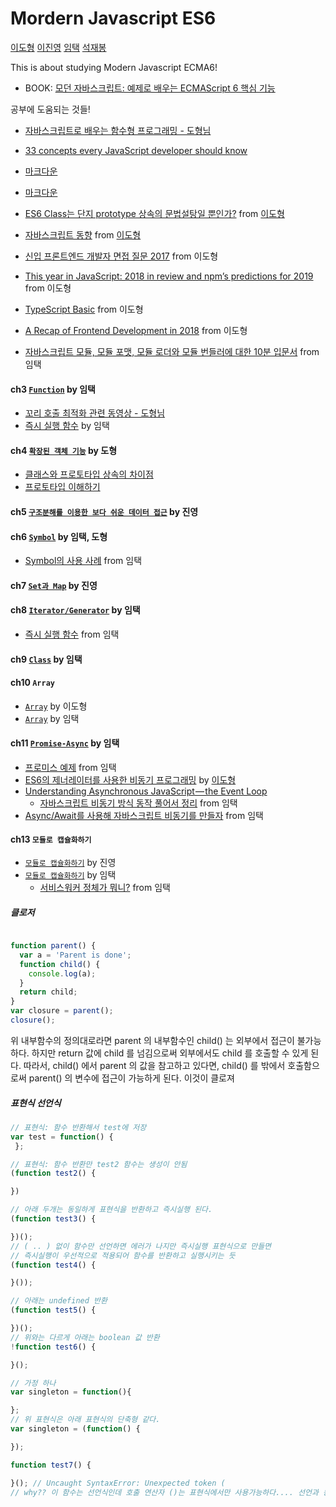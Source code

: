 # Mordern Javascript ES6

[이도형](https://github.com/shine1594)
[이진영](https://github.com/LottieS2)
[임택](https://github.com/intothedeep/)
[석재봉](.)

This is about studying Modern Javascript ECMA6!

- BOOK: [모던 자바스크립트: 예제로 배우는 ECMAScript 6 핵심 기능](https://www.aladin.co.kr/shop/wproduct.aspx?ItemId=122260559)

공부에 도움되는 것들!
- [자바스크립트로 배우는 함수형 프로그래밍 - 도형님](https://www.inflearn.com/course/%ED%95%A8%EC%88%98%ED%98%95-%ED%94%84%EB%A1%9C%EA%B7%B8%EB%9E%98%EB%B0%8D/)
- [33 concepts every JavaScript developer should know](https://github.com/leonardomso/33-js-concepts (edited))
- [마크다운](https://simhyejin.github.io/2016/06/30/Markdown-syntax/#headers)
- [마크다운](https://github.com/adam-p/markdown-here/wiki/Markdown-Cheatsheet)
- [ES6 Class는 단지 prototype 상속의 문법설탕일 뿐인가?](https://gomugom.github.io/is-class-only-a-syntactic-sugar/) from [이도형](https://github.com/shine1594)
- [자바스크립트 동향](https://2018.stateofjs.com/) from [이도형](https://github.com/shine1594)
- [신입 프론트엔드 개발자 면접 질문 2017](https://velog.io/@honeysuckle/%EC%8B%A0%EC%9E%85-%ED%94%84%EB%A1%A0%ED%8A%B8%EC%97%94%EB%93%9C-%EB%A9%B4%EC%A0%91-%EC%A7%88%EB%AC%B8-%EB%AA%A8%EC%9D%8C) from 이도형

- [This year in JavaScript: 2018 in review and npm’s predictions for 2019](https://blog.npmjs.org/post/180868064080/this-year-in-javascript-2018-in-review-and-npms) from 이도형
- [TypeScript Basic](https://www.notion.so/TypeScript-Basic-727820ac0d4544498ebe732e940816f4) from 이도형
- [A Recap of Frontend Development in 2018](https://levelup.gitconnected.com/a-recap-of-frontend-development-in-2018-715724c9441d) from 이도형
- [자바스크립트 모듈, 모듈 포맷, 모듈 로더와 모듈 번들러에 대한 10분 입문서](https://github.com/codepink/codepink.github.com/wiki/%EC%9E%90%EB%B0%94%EC%8A%A4%ED%81%AC%EB%A6%BD%ED%8A%B8-%EB%AA%A8%EB%93%88,-%EB%AA%A8%EB%93%88-%ED%8F%AC%EB%A7%B7,-%EB%AA%A8%EB%93%88-%EB%A1%9C%EB%8D%94%EC%99%80-%EB%AA%A8%EB%93%88-%EB%B2%88%EB%93%A4%EB%9F%AC%EC%97%90-%EB%8C%80%ED%95%9C-10%EB%B6%84-%EC%9E%85%EB%AC%B8%EC%84%9C) from 임택


#### ch3 [`Function`](./ch3.Function.md) by 임택
- [꼬리 호출 최적화 관련 동영상 - 도형님](./ch3.Function.md#3-9)
- [즉시 실행 함수](http://beomy.tistory.com/9) by 임택

#### ch4 [`확장된 객체 기능`](./ch4.md) by 도형
- [클래스와 프로토타입 상속의 차이점](https://medium.com/javascript-scene/master-the-javascript-interview-what-s-the-difference-between-class-prototypal-inheritance-e4cd0a7562e9)
- [프로토타입 이해하기](https://medium.com/@bluesh55/javascript-prototype-%EC%9D%B4%ED%95%B4%ED%95%98%EA%B8%B0-f8e67c286b67)

#### ch5 [`구조분해를 이용한 보다 쉬운 데이터 접근`](./ch5.md) by 진영

#### ch6 [`Symbol`](./ch6.Symbol.md) by 임택, 도형
- [Symbol의 사용 사례](https://blog.perfectacle.com/2017/04/16/es6-symbol/#Symbol%EC%9D%98-%EC%82%AC%EC%9A%A9-%EC%82%AC%EB%A1%80) from 임택

#### ch7 [`Set과 Map`](./ch7.md) by 진영

#### ch8 [`Iterator/Generator`](./ch8.iterator.generator.md) by 임택
- [즉시 실행 함수](http://beomy.tistory.com/9) from 임택

#### ch9 [`Class`](./ch9.class.md) by 임택

#### ch10 `Array`
- [`Array`](./ch10_array.md) by 이도형
- [`Array`](./ch10.Array.md) by 임택

####  ch11 [`Promise-Async`](./ch11.Promise.Asynce.md) by 임택
- [프로미스 예제](https://joshua1988.github.io/web-development/javascript/promise-for-beginners/) from 임택
- [ES6의 제너레이터를 사용한 비동기 프로그래밍](https://meetup.toast.com/posts/73) by [이도형](https://github.com/shine1594)
- [Understanding Asynchronous JavaScript — the Event Loop](https://blog.bitsrc.io/understanding-asynchronous-javascript-the-event-loop-74cd408419ff)
  - [자바스크립트 비동기 방식 동작 풀어서 정리](./ex.js.asyncronous.event-loop.md) from 임택
- [Async/Await를 사용해 자바스크립트 비동기를 만들자](https://blueshw.github.io/2018/02/27/async-await/) from 임택


#### ch13 `모듈로 캡슐화하기`
- [`모듈로 캡슐화하기`](./ch13_module.md) by 진영
- [`모듈로 캡슐화하기`](./ch13.module.md) by 임택
  - [서비스워커 정체가 뭐니?](https://b.limminho.com/archives/1384) from 임택







##### 클로저
```js

function parent() {
  var a = 'Parent is done';
  function child() {
    console.log(a);
  }
  return child;
}
var closure = parent();
closure();
```
위 내부함수의 정의대로라면 parent 의 내부함수인 child() 는 외부에서 접근이 불가능하다. 하지만 return 값에 child 를 넘김으로써 외부에서도 child 를 호출할 수 있게 된다. 따라서, child() 에서 parent 의 값을 참고하고 있다면, child() 를 밖에서 호출함으로써 parent() 의 변수에 접근이 가능하게 된다. 이것이 클로져


##### 표현식 선언식
```js
// 표현식: 함수 반환해서 test에 저장
var test = function() {
 };

// 표현식: 함수 반환만 test2 함수는 생성이 안됨
(function test2() {

})

// 아래 두개는 동일하게 표현식을 반환하고 즉시실행 된다.
(function test3() {

})();
// ( .. ) 없이 함수만 선언하면 에러가 나지만 즉시실행 표현식으로 만들면
// 즉시실행이 우선적으로 적용되어 함수를 반환하고 실행시키는 듯
(function test4() {

}());

// 아래는 undefined 반환
(function test5() {

})();
// 위와는 다르게 아래는 boolean 값 반환
!function test6() {

}();

// 가정 하나
var singleton = function(){

};
// 위 표현식은 아래 표현식의 단축형 같다.
var singleton = (function() {

});

function test7() {

}(); // Uncaught SyntaxError: Unexpected token (
// why?? 이 함수는 선언식인데 호출 연산자 ()는 표현식에서만 사용가능하다.... 선언과 동시에 호출 불가능!

```
